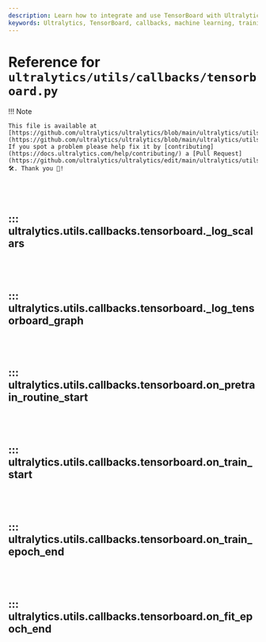 ```yaml
---
description: Learn how to integrate and use TensorBoard with Ultralytics for effective model training visualization.
keywords: Ultralytics, TensorBoard, callbacks, machine learning, training visualization, logging
---
```


# Reference for `ultralytics/utils/callbacks/tensorboard.py`

!!! Note

    This file is available at [https://github.com/ultralytics/ultralytics/blob/main/ultralytics/utils/callbacks/tensorboard.py](https://github.com/ultralytics/ultralytics/blob/main/ultralytics/utils/callbacks/tensorboard.py). If you spot a problem please help fix it by [contributing](https://docs.ultralytics.com/help/contributing/) a [Pull Request](https://github.com/ultralytics/ultralytics/edit/main/ultralytics/utils/callbacks/tensorboard.py) 🛠️. Thank you 🙏!

<br><br>

## ::: ultralytics.utils.callbacks.tensorboard._log_scalars

<br><br>

## ::: ultralytics.utils.callbacks.tensorboard._log_tensorboard_graph

<br><br>

## ::: ultralytics.utils.callbacks.tensorboard.on_pretrain_routine_start

<br><br>

## ::: ultralytics.utils.callbacks.tensorboard.on_train_start

<br><br>

## ::: ultralytics.utils.callbacks.tensorboard.on_train_epoch_end

<br><br>

## ::: ultralytics.utils.callbacks.tensorboard.on_fit_epoch_end

<br><br>
